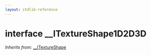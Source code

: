 ```yaml
---
layout: stdlib-reference
---
```


# interface \_\_ITextureShape1D2D3D

*Inherits from:* [\_\_ITextureShape](/stdlib-reference/interfaces/ITextureShape/index)

